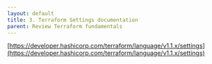 ```yaml
---
layout: default
title: 3. Terraform Settings documentation
parent: Review Terraform fundamentals
---
```


[https://developer.hashicorp.com/terraform/language/v1.1.x/settings](https://developer.hashicorp.com/terraform/language/v1.1.x/settings)
